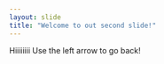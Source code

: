 ```yaml
---
layout: slide
title: "Welcome to out second slide!"
---
```

Hiiiiiiii
Use the left arrow to go back!
